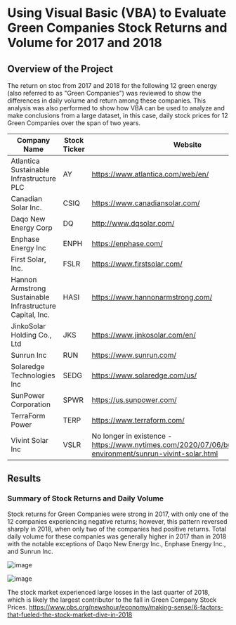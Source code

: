 # Using Visual Basic (VBA) to Evaluate Green Companies Stock Returns and Volume for 2017 and 2018
## Overview of the Project
The return on stoc from 2017 and 2018 for the following 12 green energy (also referred to as "Green Companies") was reviewed to show the differences in daily volume and return among these companies.  This analysis was also performed to show how VBA can be used to analyze and make conclusions from a large dataset, in this case, daily stock prices for 12 Green Companies over the span of two years.

|Company Name|Stock Ticker|Website|
|----|-----|-----|
|Atlantica Sustainable Infrastructure PLC|AY|https://www.atlantica.com/web/en/|
|Canadian Solar Inc.|CSIQ|https://www.canadiansolar.com/|
|Daqo New Energy Corp|DQ|http://www.dqsolar.com/|
|Enphase Energy Inc|ENPH|https://enphase.com/|
|First Solar, Inc.|FSLR|https://www.firstsolar.com/|
|Hannon Armstrong Sustainable Infrastructure Capital, Inc.|HASI|https://www.hannonarmstrong.com/|
|JinkoSolar Holding Co., Ltd|JKS|https://www.jinkosolar.com/en/|
|Sunrun Inc|RUN|https://www.sunrun.com/|
|Solaredge Technologies Inc|SEDG|https://www.solaredge.com/us/|
|SunPower Corporation|SPWR|https://us.sunpower.com/|
|TerraForm Power|TERP|https://www.terraform.com/|
|Vivint Solar Inc|VSLR|No longer in existence - https://www.nytimes.com/2020/07/06/business/energy-environment/sunrun-vivint-solar.html|

## Results
### Summary of Stock Returns and Daily Volume
Stock returns for Green Companies were strong in 2017, with only one of the 12 companies experiencing negative returns; however, this pattern reversed sharply in 2018, when only two of the companies had positive returns.  Total daily volume for these companies was generally higher in 2017 than in 2018 with the notable exceptions of Daqo New Energy Inc., Enphase Energy Inc., and Sunrun Inc. 

![image](https://user-images.githubusercontent.com/106293233/174418906-99ce9090-668c-4ef5-9861-a5749fb54a1d.png)

![image](https://user-images.githubusercontent.com/106293233/174418951-9e3b4b9f-5d62-4d2f-b93a-fd9c53c6c172.png)

The stock market experienced large losses in the last quarter of 2018, which is likely the largest contributor to the fall in Green Company Stock Prices.  https://www.pbs.org/newshour/economy/making-sense/6-factors-that-fueled-the-stock-market-dive-in-2018

